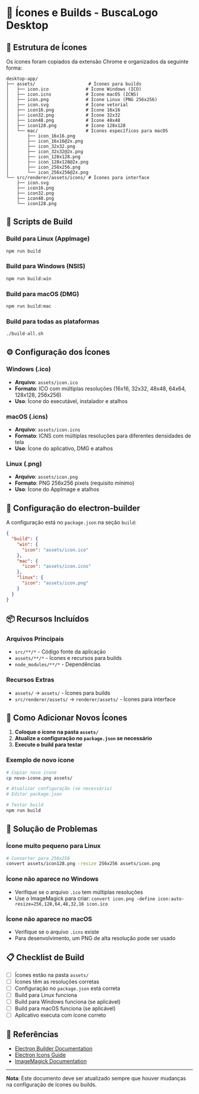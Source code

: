 # 🎨 Ícones e Builds - BuscaLogo Desktop

## 📁 Estrutura de Ícones

Os ícones foram copiados da extensão Chrome e organizados da seguinte forma:

```
desktop-app/
├── assets/                    # Ícones para builds
│   ├── icon.ico              # Ícone Windows (ICO)
│   ├── icon.icns             # Ícone macOS (ICNS)
│   ├── icon.png              # Ícone Linux (PNG 256x256)
│   ├── icon.svg              # Ícone vetorial
│   ├── icon16.png            # Ícone 16x16
│   ├── icon32.png            # Ícone 32x32
│   ├── icon48.png            # Ícone 48x48
│   ├── icon128.png           # Ícone 128x128
│   └── mac/                  # Ícones específicos para macOS
│       ├── icon_16x16.png
│       ├── icon_16x16@2x.png
│       ├── icon_32x32.png
│       ├── icon_32x32@2x.png
│       ├── icon_128x128.png
│       ├── icon_128x128@2x.png
│       ├── icon_256x256.png
│       └── icon_256x256@2x.png
└── src/renderer/assets/icons/ # Ícones para interface
    ├── icon.svg
    ├── icon16.png
    ├── icon32.png
    ├── icon48.png
    └── icon128.png
```

## 🚀 Scripts de Build

### Build para Linux (AppImage)
```bash
npm run build
```

### Build para Windows (NSIS)
```bash
npm run build:win
```

### Build para macOS (DMG)
```bash
npm run build:mac
```

### Build para todas as plataformas
```bash
./build-all.sh
```

## ⚙️ Configuração dos Ícones

### Windows (.ico)
- **Arquivo**: `assets/icon.ico`
- **Formato**: ICO com múltiplas resoluções (16x16, 32x32, 48x48, 64x64, 128x128, 256x256)
- **Uso**: Ícone do executável, instalador e atalhos

### macOS (.icns)
- **Arquivo**: `assets/icon.icns`
- **Formato**: ICNS com múltiplas resoluções para diferentes densidades de tela
- **Uso**: Ícone do aplicativo, DMG e atalhos

### Linux (.png)
- **Arquivo**: `assets/icon.png`
- **Formato**: PNG 256x256 pixels (requisito mínimo)
- **Uso**: Ícone do AppImage e atalhos

## 🔧 Configuração do electron-builder

A configuração está no `package.json` na seção `build`:

```json
{
  "build": {
    "win": {
      "icon": "assets/icon.ico"
    },
    "mac": {
      "icon": "assets/icon.icns"
    },
    "linux": {
      "icon": "assets/icon.png"
    }
  }
}
```

## 📦 Recursos Incluídos

### Arquivos Principais
- `src/**/*` - Código fonte da aplicação
- `assets/**/*` - Ícones e recursos para builds
- `node_modules/**/*` - Dependências

### Recursos Extras
- `assets/` → `assets/` - Ícones para builds
- `src/renderer/assets/` → `renderer/assets/` - Ícones para interface

## 🎯 Como Adicionar Novos Ícones

1. **Coloque o ícone na pasta `assets/`**
2. **Atualize a configuração no `package.json` se necessário**
3. **Execute o build para testar**

### Exemplo de novo ícone
```bash
# Copiar novo ícone
cp novo-icone.png assets/

# Atualizar configuração (se necessário)
# Editar package.json

# Testar build
npm run build
```

## 🐛 Solução de Problemas

### Ícone muito pequeno para Linux
```bash
# Converter para 256x256
convert assets/icon128.png -resize 256x256 assets/icon.png
```

### Ícone não aparece no Windows
- Verifique se o arquivo `.ico` tem múltiplas resoluções
- Use o ImageMagick para criar: `convert icon.png -define icon:auto-resize=256,128,64,48,32,16 icon.ico`

### Ícone não aparece no macOS
- Verifique se o arquivo `.icns` existe
- Para desenvolvimento, um PNG de alta resolução pode ser usado

## 📋 Checklist de Build

- [ ] Ícones estão na pasta `assets/`
- [ ] Ícones têm as resoluções corretas
- [ ] Configuração no `package.json` está correta
- [ ] Build para Linux funciona
- [ ] Build para Windows funciona (se aplicável)
- [ ] Build para macOS funciona (se aplicável)
- [ ] Aplicativo executa com ícone correto

## 🔗 Referências

- [Electron Builder Documentation](https://www.electron.build/)
- [Electron Icons Guide](https://www.electron.build/icons)
- [ImageMagick Documentation](https://imagemagick.org/script/command-line-options.php)

---

**Nota**: Este documento deve ser atualizado sempre que houver mudanças na configuração de ícones ou builds.

